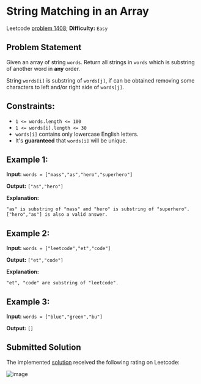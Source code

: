 # String Matching in an Array

Leetcode [problem 1408](https://leetcode.com/problems/running-sum-of-1d-array/); **Difficulty:** `Easy`

## Problem Statement

Given an array of string `words`. Return all strings in `words` which is substring of another word in **any** order.

String `words[i]` is substring of `words[j]`, if can be obtained removing some characters to left and/or right side of `words[j]`.

## Constraints:

- `1 <= words.length <= 100`
- `1 <= words[i].length <= 30`
- `words[i]` contains only lowercase English letters.
- It's **guaranteed** that `words[i]` will be unique.

## Example 1:

**Input:** `words = ["mass","as","hero","superhero"]`

**Output:** `["as","hero"]`

**Explanation:**

```
"as" is substring of "mass" and "hero" is substring of "superhero".
["hero","as"] is also a valid answer.
```

## Example 2:

**Input:** `words = ["leetcode","et","code"]`

**Output:** `["et","code"]`

**Explanation:**

```
"et", "code" are substring of "leetcode".
```

## Example 3:

**Input:** `words = ["blue","green","bu"]`

**Output:** `[]`

## Submitted Solution

The implemented [solution](solution.cpp) received the following rating on Leetcode:

![image](https://user-images.githubusercontent.com/33619581/122307914-90735700-cf0b-11eb-9fc1-866d2b1314c2.png)
